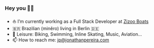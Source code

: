 ### Hey you ✌🏾

- ⛵ I’m currently working as a Full Stack Developer at [Zizoo Boats](zizoo.com)
- 🇧🇷 Brazilian (minêro) living in Berlin 🇩🇪
- 🌳 Leisure: Biking, Swimming, Inline Skating, Music, Aviation... 
- 📫 How to reach me: jp@jonathanpereira.com

<!--
**jonathanpereira/jonathanpereira** is a ✨ _special_ ✨ repository because its `README.md` (this file) appears on your GitHub profile.

Here are some ideas to get you started:

- 🔭 I’m currently working on ...
- 🌱 I’m currently learning ...
- 👯 I’m looking to collaborate on ...
- 🤔 I’m looking for help with ...
- 💬 Ask me about ...
- 📫 How to reach me: ...
- 😄 Pronouns: ...
- ⚡ Fun fact: ...
-->

